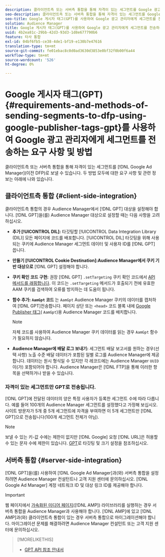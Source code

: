 ```yaml
---
description: 클라이언트측 또는 서버측 통합을 통해 자격이 있는 세그먼트를 Google 광고 관리자로 보낼 수 있습니다. 두 방법 모두에 대한 요구 사항 및 관련 정보는 아래에 나와 있습니다.
seo-description: 클라이언트측 또는 서버측 통합을 통해 자격이 있는 세그먼트를 Google 광고 관리자로 보낼 수 있습니다. 두 방법 모두에 대한 요구 사항 및 관련 정보는 아래에 나와 있습니다.
seo-title: Google 게시자 태그(GPT)를 사용하여 Google 광고 관리자에게 세그먼트를 전송하는 요구 사항 및 방법
solution: Audience Manager
title: Google 게시자 태그(GPT)를 사용하여 Google 광고 관리자에게 세그먼트를 전송하는 요구 사항 및 방법
uuid: 4b2ea81c-29bb-42d3-93d3-1d8e677790b6
feature: 타사 통합
exl-id: 04bf6fb5-ce38-4de1-bf19-e130b7e47616
translation-type: tm+mt
source-git-commit: fe01ebac8c0d0ad3630d3853e0bf32f0b00f6a44
workflow-type: tm+mt
source-wordcount: '526'
ht-degree: 0%

---
```


# Google 게시자 태그(GPT) {#requirements-and-methods-of-sending-segments-to-dfp-using-google-publisher-tags-gpt}를 사용하여 Google 광고 관리자에게 세그먼트를 전송하는 요구 사항 및 방법

클라이언트측 또는 서버측 통합을 통해 자격이 있는 세그먼트를 [!DNL Google Ad Manager](이전 DFP)로 보낼 수 있습니다. 두 방법 모두에 대한 요구 사항 및 관련 정보는 아래에 나와 있습니다.

## 클라이언트측 통합 {#client-side-integration}

클라이언트측 통합의 경우 Audience Manager에서 [!DNL GPT] 대상을 설정해야 합니다. [!DNL GPT]을(를) Audience Manager 대상으로 설정할 때는 다음 사항을 고려하십시오.

* **추가  [!UICONTROL DIL]:** 타깃팅할  [!UICONTROL Data Integration Library (DIL)] 모든 페이지에 코드를 배포합니다. [!UICONTROL DIL] 타깃팅을 위해 사용되는 쿠키에 Audience Manager 세그먼트 데이터 및 사용자 ID를  [!DNL GPT] 씁니다.

* **만들기  [!UICONTROL Cookie Destination]:Audience Manager에서 쿠키 기반 대상으로** [!DNL GPT] 설정해야 합니다.

* **쿠키 확인 코드 구현:** 권장  [!DNL GPT] `.setTargeting` 쿠키 확인 코드에서  [API 메서드를 래핑합니다](../../integration/gpt-aam-destination/gpt-aam-modify-api.md). 이 코드는 `.setTargeting` 메서드가 호출되기 전에 유효한 AAM 쿠키를 검색하여 오류를 방지하는 데 도움이 됩니다.

* **함수 추가:  `AamGpt` 코드** 는  `AamGpt` Audience Manager 쿠키의 데이터를 캡처하여  [!DNL GPT]전송합니다. 페이지 상단 또는 `<head>` 코드 블록 내에 [Google Publisher 태그](../../integration/gpt-aam-destination/gpt-aam-aamgpt-code.md)( `AamGpt`)용 Audience Manager 코드를 배치합니다.

   >[!NOTE]
   >
   >자체 코드를 사용하여 Audience Manager 쿠키 데이터를 읽는 경우 `AamGpt` 함수가 필요하지 않습니다.

* **Audience Manager에 배달 로그 보내기:** 세그먼트 배달 보고서를 원하는 경우(선택 사항) 노출 수준 배달 데이터가 포함된 일별 로그를 Audience Manager에 제공합니다. 데이터는 원시 형식일 수 있지만 각 레코드에는 Audience Manager `UUID`이(가) 포함되어야 합니다. Audience Manager은 [!DNL FTP]을 통해 이러한 항목을 선택하거나 받을 수 있습니다.

### 자격이 있는 세그먼트만 GPT로 전송됩니다.

[!DNL GPT]에 전달된 데이터의 양은 특정 사용자가 등록한 세그먼트 수에 따라 다릅니다. 예를 들어 100개의 Audience Manager 세그먼트를 설정했다고 가정해 보십시오. 사이트 방문자가 5개 중 5개 세그먼트에 자격을 부여하면 이 5개 세그먼트만 [!DNL GPT]으로 전송됩니다(100개 세그먼트 전체가 아님).

>[!NOTE]
>
>보낼 수 있는 키-값 수에는 제한이 없지만 [!DNL Google] 요청 [!DNL URL]은 허용할 수 있는 문자 수에 제한이 있습니다. [GPT](https://support.google.com/dfp_premium/bin/answer.py?hl=en&amp;answer=1697712)로 타깃팅 및 크기 설정을 참조하십시오.

## 서버측 통합 {#server-side-integration}

[!DNL GPT]을(를) 사용하여 [!DNL Google Ad Manager]과(와) 서버측 통합을 설정하려면 Audience Manager 컨설턴트나 고객 지원 센터에 문의하십시오. [!DNL Google Ad Manager] 계정 네트워크 ID 및 대상 링크 ID를 제공해야 합니다.

>[!IMPORTANT]
>
>웹 페이지에서 [가속화된 미디어 페이지](https://www.ampproject.org/)([!DNL AMP]) 라이브러리를 실행하는 경우 서버측 통합을 Audience Manager과 사용해야 합니다. [!DNL AMP]에 있고 [!DNL AMP]과(와) 클라이언트측 통합이 있는 경우 서버측 통합으로 마이그레이션해야 합니다. 마이그레이션 문제를 해결하려면 Audience Manager 컨설턴트 또는 고객 지원 센터에 문의하십시오.

>[!MORELIKETHIS]
>
>* [GPT API 참조 안내서](https://support.google.com/dfp_premium/bin/answer.py?hl=en&amp;answer=1650154)

